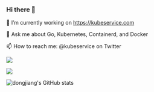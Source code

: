 ### Hi there 👋

🔭 I’m currently working on https://kubeservice.com

💬 Ask me about Go, Kubernetes, Containerd, and Docker

📫 How to reach me: @kubeservice on Twitter

![](https://komarev.com/ghpvc/?username=dongjiang1989)

<!--START_SECTION:waka-->
<!--END_SECTION:waka-->

![](https://github-profile-trophy.vercel.app/?username=dongjiang1989)

![dongjiang's GitHub stats](https://github-readme-stats.vercel.app/api?username=dongjiang1989&show_icons=true&theme=transparent)

<!--
**dongjiang1989/dongjiang1989** is a ✨ _special_ ✨ repository because its `README.md` (this file) appears on your GitHub profile.

Here are some ideas to get you started:

- 🔭 I’m currently working on ...
- 🌱 I’m currently learning ...
- 👯 I’m looking to collaborate on ...
- 🤔 I’m looking for help with ...
- 💬 Ask me about ...
- 📫 How to reach me: ...
- 😄 Pronouns: ...
- ⚡ Fun fact: ...
-->
